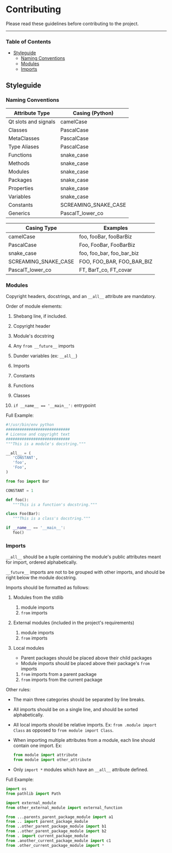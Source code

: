 Contributing
===============
Please read these guidelines before contributing to the project.

------------------------------

### Table of Contents
- [Styleguide](#styleguide)
     - [Naming Conventions](#naming-conventions)
     - [Modules](#modules)
     - [Imports](#imports)

Styleguide
---------------

### Naming Conventions

| Attribute Type       | Casing (Python)      |
|----------------------|----------------------|
| Qt slots and signals | camelCase            |
| Classes              | PascalCase           |
| MetaClasses          | PascalCase           |
| Type Aliases         | PascalCase           |
| Functions            | snake_case           |
| Methods              | snake_case           |
| Modules              | snake_case           |
| Packages             | snake_case           |
| Properties           | snake_case           |
| Variables            | snake_case           |
| Constants            | SCREAMING_SNAKE_CASE |
| Generics             | PascalT_lower_co     |

| Casing Type          | Examples                  |
|----------------------|---------------------------|
| camelCase            | foo, fooBar, fooBarBiz    |
| PascalCase           | Foo, FooBar, FooBarBiz    |
| snake_case           | foo, foo_bar, foo_bar_biz |
| SCREAMING_SNAKE_CASE | FOO, FOO_BAR, FOO_BAR_BIZ |
| PascalT_lower_co     | FT, BarT_co, FT_covar     |


### Modules
Copyright headers, docstrings, and an `__all__` attribute are mandatory.

Order of module elements:

1. Shebang line, if included.

2. Copyright header

3. Module's docstring

4. Any `from __future__` imports

5. Dunder variables (ex: `__all__`)

6. Imports

7. Constants

8. Functions

9. Classes

10. `if __name__ == '__main__':` entrypoint

Full Example:
```python
#!/usr/bin/env python
############################
# License and copyright text
############################
"""This is a module's docstring."""

__all__ = (
   'CONSTANT',
   'foo',
   'Foo',
)

from foo import Bar

CONSTANT = 1

def foo():
   """This is a function's docstring."""

class Foo(Bar):
   """This is a class's docstring."""

if __name__ == '__main__':
   foo()
```


### Imports

`__all__` should be a tuple containing the module's public attributes meant for import, ordered alphabetically.

`__future__` imports are not to be grouped with other imports, and should be right below the module docstring.

Imports should be formatted as follows:

1. Modules from the stdlib
    1. module imports
    2. `from` imports

2. External modules (included in the project's requirements)
    1. module imports
    2. `from` imports

3. Local modules
    - Parent packages should be placed above their child packages
    - Module imports should be placed above their package's `from` imports
    1. `from` imports from a parent package
    2. `from` imports from the current package

Other rules:

- The main three categories should be separated by line breaks.

- All imports should be on a single line, and should be sorted alphabetically.

- All local imports should be relative imports. Ex: `from .module import Class` as opposed to `from module import Class`.

- When importing multiple attributes from a module, each line should contain one import. Ex:
   ```python
   from module import attribute
   from module import other_attribute
   ```

- Only `import *` modules which have an `__all__` attribute defined.

Full Example:
```python
import os
from pathlib import Path

import external_module
from other_external_module import external_function

from ...parents_parent_package_module import a1
from .. import parent_package_module
from ..other_parent_package_module import b1
from ..other_parent_package_module import b2
from . import current_package_module
from .another_current_package_module import c1
from .other_current_package_module import *
```
